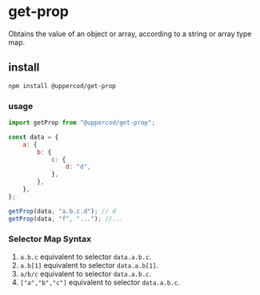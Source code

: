 # get-prop

Obtains the value of an object or array, according to a string or array type map.

## install

```
npm install @uppercod/get-prop
```

### usage

```js
import getProp from "@uppercod/get-prop";

const data = {
    a: {
        b: {
            c: {
                d: "d",
            },
        },
    },
};

getProp(data, "a.b.c.d"); // d
getProp(data, "f", "..."); //...
```

### Selector Map Syntax

1. `a.b.c` equivalent to selector `data.a.b.c`.
2. `a.b[1]` equivalent to selector `data.a.b[1]`.
3. `a/b/c` equivalent to selector `data.a.b.c`.
4. `["a","b","c"]` equivalent to selector `data.a.b.c`.
